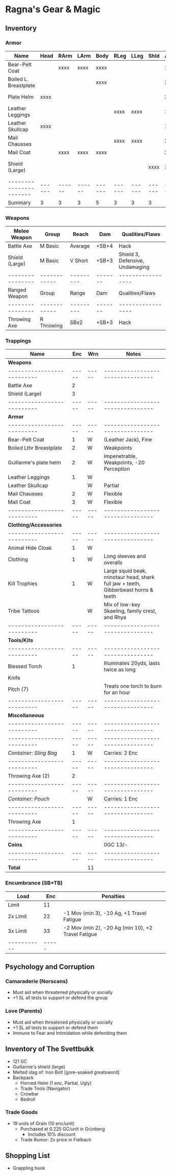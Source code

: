 # Ragna's Gear & Magic
## Inventory
### Armor
| Name                  | Head | RArm | LArm | Body | RLeg | LLeg | Shld | AP | Qualities/Flaws
|-----------------------|------|------|------|------|------|------|------|----|-----------------
| Bear-Pelt Coat        |      | xxxx | xxxx | xxxx |      |      |      |  1 | Fine
| Boiled L. Breastplate |      |      |      | xxxx |      |      |      |  2 | Weakpoints
| Plate Helm            | xxxx |      |      |      |      |      |      |  2 | Impenetrable, Weakpoints
| Leather Leggings      |      |      |      |      | xxxx | xxxx |      |  1 |
| Leather Skullcap      | xxxx |      |      |      |      |      |      |  1 | Partial
| Mail Chausses         |      |      |      |      | xxxx | xxxx |      |  2 | Flexible
| Mail Coat             |      | xxxx | xxxx | xxxx |      |      |      |  2 | Flexible
| Shield (Large)        |      |      |      |      |      |      | xxxx |  3 | Shield 3, Defensive, Undamaging
|-----------------------|------|------|------|------|------|------|------|----|-----------------
| Summary               |    3 |    3 |    3 |    5 |    3 |    3 |    3 |

### Weapons
| Melee Weapon   | Group      | Reach   | Dam   | Qualities/Flaws
|----------------|------------|---------|-------|-----------------
| Battle Axe     | M Basic    | Average | +SB+4 | Hack
| Shield (Large) | M Basic    | V Short | +SB+3 | Shield 3, Defensive, Undamaging
|----------------|------------|---------|-------|-----------------
| Ranged Weapon  | Group      | Range   | Dam   | Qualities/Flaws
|----------------|------------|---------|-------|-----------------
| Throwing Axe   | R Throwing | SBx2    | +SB+3 | Hack

### Trappings
| Name                     | Enc | Wrn | Notes
|--------------------------|-----|-----|--------------------------------
| **Weapons**              |     |     |
|--------------------------|-----|-----|--------------------------------
| Battle Axe               |   2 |     |
| Shield (Large)           |   3 |     |
|--------------------------|-----|-----|--------------------------------
| **Armor**                |     |     |
|--------------------------|-----|-----|--------------------------------
| Bear-Pelt Coat           |   1 |   W | (Leather Jack), Fine
| Boiled Lthr Breastplate  |   2 |   W | Weakpoints
| Guillarme's plate helm   |   2 |   W | Impenetrable, Weakpoints, -20 Perception
| Leather Leggings         |   1 |   W |
| Leather Skullcap         |     |   W | Partial
| Mail Chausses            |   2 |   W | Flexible
| Mail Coat                |   3 |   W | Flexible
|--------------------------|-----|-----|--------------------------------
| **Clothing/Accessories** |     |     |
|--------------------------|-----|-----|--------------------------------
| Animal Hide Cloak        |   1 |   W |
| Clothing                 |   1 |   W | Long sleeves and overalls
| Kill Trophies            |   1 |   W | Large squid beak, minotaur head, shark full jaw + teeth, Gibberbeast horns & teeth
| Tribe Tattoos            |     |   W | Mix of low-key Skaeling, family crest, and Rhya
|--------------------------|-----|-----|--------------------------------
| **Tools/Kits**           |     |     |
|--------------------------|-----|-----|--------------------------------
| Blessed Torch            |   1 |     | Illuminates 20yds, lasts twice as long
| Knife                    |     |     |
| Pitch (7)                |     |     | Treats one torch to burn for an hour
|--------------------------|-----|-----|--------------------------------
| **Miscellaneous**        |     |     |
|--------------------------|-----|-----|--------------------------------
|--------------------------|-----|-----|--------------------------------
| *Container: Sling Bag*   |   1 |   W | Carries: 2 Enc
|--------------------------|-----|-----|--------------------------------
| Throwing Axe (2)         |   2 |     |
|--------------------------|-----|-----|--------------------------------
| *Container: Pouch*       |     |   W | Carries: 1 Enc
|--------------------------|-----|-----|--------------------------------
| Throwing Axe             |   1 |     |
|--------------------------|-----|-----|--------------------------------
| **Coins**                |     |     | 0GC 13/- 
|--------------------------|-----|-----|--------------------------------
| **Total**                |     |  11 |

### Encumbrance (SB+TB)
| Load      | Enc | Penalties
|-----------|-----|------------
| Limit     |  11 |
| 2x Limit  |  22 | -1 Mov (min 3), -10 Ag, +1 Travel Fatigue
| 3x Limit  |  33 | -2 Mov (min 2), -20 Ag (min 10), +2 Travel Fatigue
|-----------|-----|

## Psychology and Corruption
### Camaraderie (Norscans)
- Must aid when threatened physically or socially
- +1 SL all tests to support or defend the group

### Love (Parents)
- Must aid when threatened physically or socially
- +1 SL all tests to support or defend them
- Immune to Fear and Intimidation while defending them

## Inventory of The Svettbukk
- 121 GC
- Guillarme's shield (large)
- Melted slag of: Iron Bolt [gore-soaked greatsword]
- Backpack
    - Horned Helm (1 enc, Partial, Ugly)
    - Trade Tools (Navigator)
    - Crowbar
    - Bedroll

### Trade Goods
- 19 units of Grain (10 enc/unit)
    - Purchased at 0.225 GC/unit in Grünberg
        - Includes 10% discount
    - Trade Rumor: 2x price in Fielbach

## Shopping List
- Grappling hook